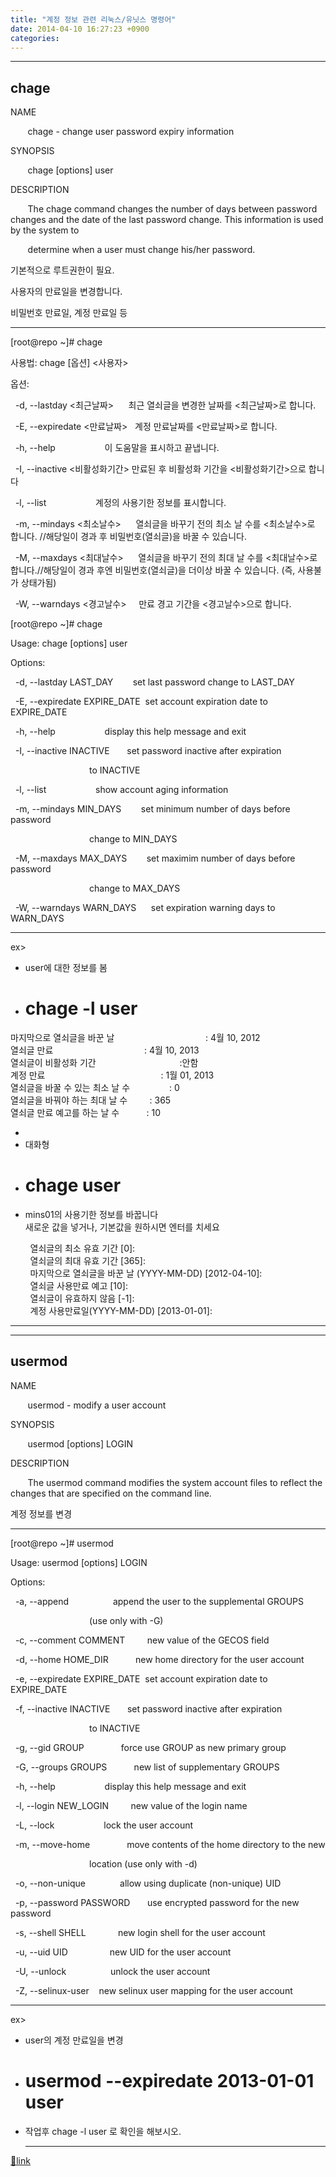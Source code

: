 ```yaml
---
title: "계정 정보 관련 리눅스/유닛스 명령어"
date: 2014-04-10 16:27:23 +0900
categories: 
---
```

  

  
  
- - - - - -

chage 
------

  


NAME

       chage - change user password expiry information

  


SYNOPSIS

       chage [options] user

  


DESCRIPTION

       The chage command changes the number of days between password changes and the date of the last password change. This information is used by the system to

       determine when a user must change his/her password.



  


기본적으로 루트권한이 필요.

사용자의 만료일을 변경합니다.

비밀번호 만료일, 계정 만료일 등



  
- - - - - -

  
  


[root@repo ~]# chage

사용법: chage [옵션] &lt;사용자&gt;

  


옵션:

  -d, --lastday &lt;최근날짜&gt;      최근 열쇠글을 변경한 날짜를 &lt;최근날짜&gt;로 합니다.

  -E, --expiredate &lt;만료날짜&gt;   계정 만료날짜를 &lt;만료날짜&gt;로 합니다.

  -h, --help                    이 도움말을 표시하고 끝냅니다.

  -I, --inactive &lt;비활성화기간&gt; 만료된 후 비활성화 기간을 &lt;비활성화기간&gt;으로 합니다

  -l, --list                    계정의 사용기한 정보를 표시합니다.

  -m, --mindays &lt;최소날수&gt;      열쇠글을 바꾸기 전의 최소 날 수를 &lt;최소날수&gt;로 합니다. //해당일이 경과 후 비밀번호(열쇠글)을 바꿀 수 있습니다.

  -M, --maxdays &lt;최대날수&gt;      열쇠글을 바꾸기 전의 최대 날 수를 &lt;최대날수&gt;로 합니다.//해당일이 경과 후엔 비밀번호(열쇠글)을 더이상 바꿀 수 있습니다. (즉, 사용불가 상태가됨)

  -W, --warndays &lt;경고날수&gt;     만료 경고 기간을 &lt;경고날수&gt;으로 합니다.

  
  


[root@repo ~]# chage

Usage: chage [options] user

  


Options:

  -d, --lastday LAST_DAY        set last password change to LAST_DAY

  -E, --expiredate EXPIRE_DATE  set account expiration date to EXPIRE_DATE

  -h, --help                    display this help message and exit

  -I, --inactive INACTIVE       set password inactive after expiration

                                to INACTIVE

  -l, --list                    show account aging information

  -m, --mindays MIN_DAYS        set minimum number of days before password

                                change to MIN_DAYS

  -M, --maxdays MAX_DAYS        set maximim number of days before password

                                change to MAX_DAYS

  -W, --warndays WARN_DAYS      set expiration warning days to WARN_DAYS



  
- - - - - -

ex&gt;

- user에 대한 정보를 봄
- # chage -l user  
마지막으로 열쇠글을 바꾼 날                                     : 4월 10, 2012  
열쇠글 만료                                     : 4월 10, 2013  
열쇠글이 비활성화 기간                                  :안함  
계정 만료                                               : 1월 01, 2013  
열쇠글을 바꿀 수 있는 최소 날 수                : 0  
열쇠글을 바꿔야 하는 최대 날 수         : 365  
열쇠글 만료 예고를 하는 날 수           : 10

- 
- 대화형
- # chage user
- mins01의 사용기한 정보를 바꿉니다  
새로운 값을 넣거나, 기본값을 원하시면 엔터를 치세요  
  
        열쇠글의 최소 유효 기간 [0]:   
        열쇠글의 최대 유효 기간 [365]:   
        마지막으로 열쇠글을 바꾼 날 (YYYY-MM-DD) [2012-04-10]:   
        열쇠글 사용만료 예고 [10]:   
        열쇠글이 유효하지 않음 [-1]:   
        계정 사용만료일(YYYY-MM-DD) [2013-01-01]:   
  




- - - - - -

- - - - - -

  
usermod 
--------

  


NAME

       usermod - modify a user account

  


SYNOPSIS

       usermod [options] LOGIN

  


DESCRIPTION

       The usermod command modifies the system account files to reflect the changes that are specified on the command line.



  


계정 정보를 변경  
- - - - - -

  
  


[root@repo ~]# usermod 

Usage: usermod [options] LOGIN

  


Options:

  -a, --append                  append the user to the supplemental GROUPS

                                (use only with -G)

  -c, --comment COMMENT         new value of the GECOS field

  -d, --home HOME_DIR           new home directory for the user account

  -e, --expiredate EXPIRE_DATE  set account expiration date to EXPIRE_DATE

  -f, --inactive INACTIVE       set password inactive after expiration

                                to INACTIVE

  -g, --gid GROUP               force use GROUP as new primary group

  -G, --groups GROUPS           new list of supplementary GROUPS

  -h, --help                    display this help message and exit

  -l, --login NEW_LOGIN         new value of the login name

  -L, --lock                    lock the user account

  -m, --move-home               move contents of the home directory to the new

                                location (use only with -d)

  -o, --non-unique              allow using duplicate (non-unique) UID

  -p, --password PASSWORD       use encrypted password for the new password

  -s, --shell SHELL             new login shell for the user account

  -u, --uid UID                 new UID for the user account

  -U, --unlock                  unlock the user account

  -Z, --selinux-user    new selinux user mapping for the user account



  
- - - - - -

ex&gt;

- user의 계정 만료일을 변경
- # usermod --expiredate 2013-01-01 user
- 작업후 chage -l user 로 확인을 해보시오.


  
  


  ***
[🔗link](http://www.mins01.com/mh/tech/read/870)